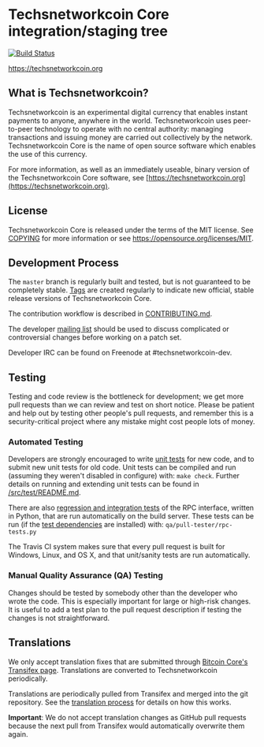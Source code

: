 Techsnetworkcoin Core integration/staging tree
=====================================

[![Build Status](https://travis-ci.org/techsnetworkcoin-project/techsnetworkcoin.svg?branch=master)](https://travis-ci.org/techsnetworkcoin-project/techsnetworkcoin)

https://techsnetworkcoin.org

What is Techsnetworkcoin?
----------------

Techsnetworkcoin is an experimental digital currency that enables instant payments to
anyone, anywhere in the world. Techsnetworkcoin uses peer-to-peer technology to operate
with no central authority: managing transactions and issuing money are carried
out collectively by the network. Techsnetworkcoin Core is the name of open source
software which enables the use of this currency.

For more information, as well as an immediately useable, binary version of
the Techsnetworkcoin Core software, see [https://techsnetworkcoin.org](https://techsnetworkcoin.org).

License
-------

Techsnetworkcoin Core is released under the terms of the MIT license. See [COPYING](COPYING) for more
information or see https://opensource.org/licenses/MIT.

Development Process
-------------------

The `master` branch is regularly built and tested, but is not guaranteed to be
completely stable. [Tags](https://github.com/techsnetworkcoin-project/techsnetworkcoin/tags) are created
regularly to indicate new official, stable release versions of Techsnetworkcoin Core.

The contribution workflow is described in [CONTRIBUTING.md](CONTRIBUTING.md).

The developer [mailing list](https://groups.google.com/forum/#!forum/techsnetworkcoin-dev)
should be used to discuss complicated or controversial changes before working
on a patch set.

Developer IRC can be found on Freenode at #techsnetworkcoin-dev.

Testing
-------

Testing and code review is the bottleneck for development; we get more pull
requests than we can review and test on short notice. Please be patient and help out by testing
other people's pull requests, and remember this is a security-critical project where any mistake might cost people
lots of money.

### Automated Testing

Developers are strongly encouraged to write [unit tests](src/test/README.md) for new code, and to
submit new unit tests for old code. Unit tests can be compiled and run
(assuming they weren't disabled in configure) with: `make check`. Further details on running
and extending unit tests can be found in [/src/test/README.md](/src/test/README.md).

There are also [regression and integration tests](/qa) of the RPC interface, written
in Python, that are run automatically on the build server.
These tests can be run (if the [test dependencies](/qa) are installed) with: `qa/pull-tester/rpc-tests.py`

The Travis CI system makes sure that every pull request is built for Windows, Linux, and OS X, and that unit/sanity tests are run automatically.

### Manual Quality Assurance (QA) Testing

Changes should be tested by somebody other than the developer who wrote the
code. This is especially important for large or high-risk changes. It is useful
to add a test plan to the pull request description if testing the changes is
not straightforward.

Translations
------------

We only accept translation fixes that are submitted through [Bitcoin Core's Transifex page](https://www.transifex.com/projects/p/bitcoin/).
Translations are converted to Techsnetworkcoin periodically.

Translations are periodically pulled from Transifex and merged into the git repository. See the
[translation process](doc/translation_process.md) for details on how this works.

**Important**: We do not accept translation changes as GitHub pull requests because the next
pull from Transifex would automatically overwrite them again.
